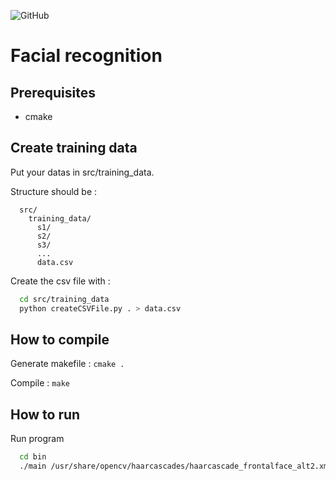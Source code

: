 ![GitHub](https://img.shields.io/github/license/Airthee/Facial-Recognition.svg?style=flat-square)

# Facial recognition

## Prerequisites

* cmake

## Create training data

Put your datas in src/training_data.

Structure should be :

```
  src/
    training_data/
      s1/
      s2/
      s3/
      ...
      data.csv
```

Create the csv file with :

``` bash
  cd src/training_data
  python createCSVFile.py . > data.csv
```

## How to compile

Generate makefile : `cmake .`

Compile : `make`

## How to run

Run program 
``` bash
  cd bin
  ./main /usr/share/opencv/haarcascades/haarcascade_frontalface_alt2.xml ./training_data/data.csv 0
```

